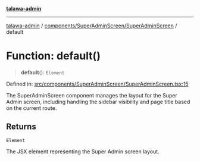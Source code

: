 [**talawa-admin**](../../../../README.md)

***

[talawa-admin](../../../../README.md) / [components/SuperAdminScreen/SuperAdminScreen](../README.md) / default

# Function: default()

> **default**(): `Element`

Defined in: [src/components/SuperAdminScreen/SuperAdminScreen.tsx:15](https://github.com/bint-Eve/talawa-admin/blob/3ea1bc8148fd1f2efa92a17958ea5a5df0d9cc86/src/components/SuperAdminScreen/SuperAdminScreen.tsx#L15)

The SuperAdminScreen component manages the layout for the Super Admin screen,
including handling the sidebar visibility and page title based on the current route.

## Returns

`Element`

The JSX element representing the Super Admin screen layout.
